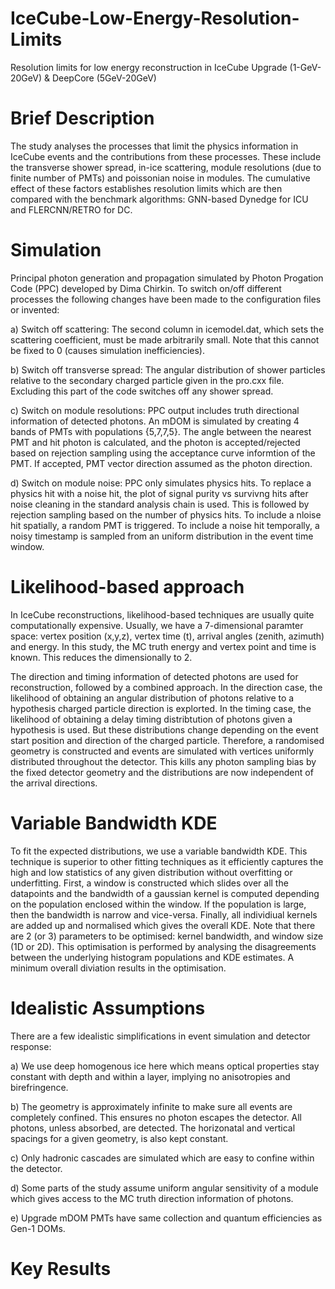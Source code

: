# IceCube-Low-Energy-Resolution-Limits
Resolution limits for low energy reconstruction in IceCube Upgrade (1-GeV-20GeV) &amp; DeepCore (5GeV-20GeV)

# Brief Description 
The study analyses the processes that limit the physics information in IceCube events and the contributions from these processes. These include the transverse shower spread, in-ice scattering, module resolutions (due to finite number of PMTs) and poissonian noise in modules. The cumulative effect of these factors establishes resolution limits which are then compared with the benchmark algorithms: GNN-based Dynedge for ICU and FLERCNN/RETRO for DC. 

# Simulation
Principal photon generation and propagation simulated by Photon Progation Code (PPC) developed by Dima Chirkin. To switch on/off different processes the following changes have been made to the configuration files or invented:

a) Switch off scattering: The second column in icemodel.dat, which sets the scattering coefficient, must be made arbitrarily small. Note that this cannot be fixed to 0 (causes simulation inefficiencies). 

b) Switch off transverse spread: The angular distribution of shower particles relative to the secondary charged particle given in the pro.cxx file. Excluding this part of the code switches off any shower spread. 

c) Switch on module resolutions: PPC output includes truth directional information of detected photons. An mDOM is simulated by creating 4 bands of PMTs with populations {5,7,7,5}. The angle between the nearest PMT and hit photon is calculated, and the photon is accepted/rejected based on rejection sampling using the acceptance curve informtion of the PMT. If accepted, PMT vector direction assumed as the photon direction.

d) Switch on module noise: PPC only simulates physics hits. To replace a physics hit with a noise hit, the plot of signal purity vs survivng hits after noise cleaning in the standard analysis chain is used. This is followed by rejection sampling based on the number of physics hits. To include a nloise hit spatially, a random PMT is triggered. To include a noise hit temporally, a noisy timestamp is sampled from an uniform distribution in the event time window. 

# Likelihood-based approach
In IceCube reconstructions, likelihood-based techniques are usually quite computationally expensive. Usually, we have a 7-dimensional paramter space: vertex position (x,y,z), vertex time (t), arrival angles (zenith, azimuth) and energy. In this study, the MC truth energy and vertex point and time is known. This reduces the dimensionally to 2. 

The direction and timing information of detected photons are used for reconstruction, followed by a combined approach. In the direction case, the likelihood of obtaining an angular distribution of photons relative to a hypothesis charged particle direction is explorted. In the timing case, the likelihood of obtaining a delay timing distribtution of photons given a hypothesis is used. But these distributions change depending on the event start position and direction of the charged particle. Therefore, a randomised geometry is constructed and events are simulated with vertices uniformly distributed throughout the detector. This kills any photon sampling bias by the fixed detector geometry and the distributions are now independent of the arrival directions. 

# Variable Bandwidth KDE
To fit the expected distributions, we use a variable bandwidth KDE. This technique is superior to other fitting techniques as it efficiently captures the high and low statistics of any given distribution without overfitting or underfitting. First, a window is constructed which slides over all the datapoints and the bandwidth of a gaussian kernel is computed depending on the population enclosed within the window. If the population is large, then the bandwidth is narrow and vice-versa. Finally, all individiual kernels are added up and normalised which gives the overall KDE. Note that there are 2 (or 3) parameters to be optimised: kernel bandwidth, and window size (1D or 2D). This optimisation is performed by analysing the disagreements between the underlying histogram populations and KDE estimates. A minimum overall diviation results in the optimisation.

# Idealistic Assumptions
There are a few idealistic simplifications in event simulation and detector response:

a) We use deep homogenous ice here which means optical properties stay constant with depth and within a layer, implying no anisotropies and birefringence. 

b) The geometry is approximately infinite to make sure all events are completely confined. This ensures no photon escapes the detector. All photons, unless absorbed, are detected. The horizonatal and vertical spacings for a given geometry, is also kept constant.

c) Only hadronic cascades are simulated which are easy to confine within the detector.

d) Some parts of the study assume uniform angular sensitivity of a module which gives access to the MC truth direction information of photons. 

e) Upgrade mDOM PMTs have same collection and quantum efficiencies as Gen-1 DOMs. 

# Key Results
